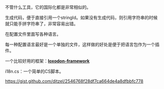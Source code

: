 不管什么工具，它的国际化都是非常相似的。

生成代码，便于直接引用一个stringId。如果没有生成代码，则引用字符串的时候就只能手拼字符串了，非常容易出错。

在配置文件里面写各种语言。

每一种配置语言最好是一个单独的文件，这样做的好处是便于把语言包作为一个插件。

一个比较好用的框架：**[loxodon-framework](https://github.com/vovgou/loxodon-framework)**

i18n.cs：一个简单的CS脚本。

https://gist.github.com/ditzel/2546768f28df7ca664de4a8dfbbfc778




